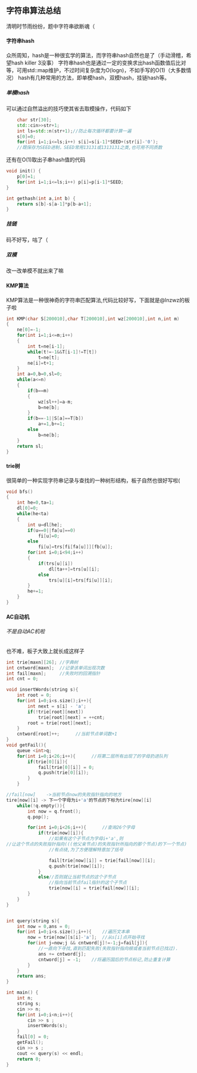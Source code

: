 ## 字符串算法总结
清明时节雨纷纷，题中字符串欲断魂（
#### 字符串hash
众所周知，hash是一种很玄学的算法，而字符串hash自然也是了（手动滑稽，希望hash killer 3没事）
字符串hash也是通过一定的变换求出hash函数值后比对等，可用std::map维护，不过时间复杂度为O(logn)，不如手写的O(1)（大多数情况）
hash有几种常用的方法，即单模hash，双模hash，挂链hash等。
##### 单模hash
可以通过自然溢出的技巧使其省去取模操作，代码如下
```cpp
    char str[30];
    std::cin>>str+1;
    int ls=std::n(str+1);//防止每次循环都要计算一遍
    s[0]=0;
    for(int i=1;i<=ls;i++) s[i]=s[i-1]*SEED+(str[i]-'0'); 
    //既保存为SEED进制，SEED常用13131或1313131之类,也可用不同质数
```
还有在O(1)取出子串hash值的代码
```cpp
void init() {
    p[0]=1;
    for(int i=1;i<=ls;i++) p[i]=p[i-1]*SEED;
}

int gethash(int a,int b) {
    return s[b]-s[a-1]*p[b-a+1];
}
```
##### 挂链
码不好写，咕了（
##### 双模
改一改单模不就出来了嘛
#### KMP算法
KMP算法是一种很神奇的字符串匹配算法,代码比较好写，下面就是@lnzwz的板子啦
```cpp
int KMP(char S[200010],char T[200010],int wz[200010],int n,int m)
{
	ne[0]=-1;
	for(int i=1;i<=m;i++)
	{
		int t=ne[i-1];
		while(t!=-1&&T[i-1]!=T[t])
			t=ne[t];
		ne[i]=t+1;
	}
	int a=0,b=0,sl=0;
	while(a<=n)
	{
		if(b==m)
		{
			wz[sl++]=a-m;
			b=ne[b];
		}
		if(b==-1||S[a]==T[b])
			a+=1,b+=1;
		else
			b=ne[b];
	}
	return sl;
}
```
#### trie树
很简单的一种实现字符串记录与查找的一种树形结构，板子自然也很好写啦(
```cpp
void bfs()
{
	int he=0,ta=1;
	dl[0]=0;
	while(he<ta)
	{
		int u=dl[he];
		if(u==0||fa[u]==0)
			fi[u]=0;
		else
			fi[u]=trs[fi[fa[u]]][fb[u]];
		for(int i=0;i<94;i++)
		{
			if(trs[u][i])
				dl[ta++]=trs[u][i];
			else
				trs[u][i]=trs[fi[u]][i];
		}
		he+=1;
	}
}
```
#### AC自动机
###### 不是自动AC机啦
也不难，板子大致上就长成这样子
```cpp
int trie[maxn][26]; //字典树
int cntword[maxn];  //记录该单词出现次数
int fail[maxn];     //失败时的回溯指针
int cnt = 0;

void insertWords(string s){
    int root = 0;
    for(int i=0;i<s.size();i++){
        int next = s[i] - 'a';
        if(!trie[root][next])
            trie[root][next] = ++cnt;
        root = trie[root][next];
    }
    cntword[root]++;      //当前节点单词数+1
}
void getFail(){
    queue <int>q;
    for(int i=0;i<26;i++){      //将第二层所有出现了的字母扔进队列
        if(trie[0][i]){
            fail[trie[0][i]] = 0;
            q.push(trie[0][i]);
        }
    }

//fail[now]    ->当前节点now的失败指针指向的地方
tire[now][i] -> 下一个字母为i+'a'的节点的下标为tire[now][i]
    while(!q.empty()){
        int now = q.front();
        q.pop();

        for(int i=0;i<26;i++){      //查询26个字母
            if(trie[now][i]){
                //如果有这个子节点为字母i+'a',则
//让这个节点的失败指针指向(((他父亲节点)的失败指针所指向的那个节点)的下一个节点)
                //有点绕,为了方便理解特意加了括号

                fail[trie[now][i]] = trie[fail[now]][i];
                q.push(trie[now][i]);
            }
            else//否则就让当前节点的这个子节点
                //指向当前节点fail指针的这个子节点
                trie[now][i] = trie[fail[now]][i];
        }
    }
}


int query(string s){
    int now = 0,ans = 0;
    for(int i=0;i<s.size();i++){    //遍历文本串
        now = trie[now][s[i]-'a'];  //从s[i]点开始寻找
        for(int j=now;j && cntword[j]!=-1;j=fail[j]){
            //一直向下寻找,直到匹配失败(失败指针指向根或者当前节点已找过).
            ans += cntword[j];
            cntword[j] = -1;    //将遍历国后的节点标记,防止重复计算
        }
    }
    return ans;
}

int main() {
    int n;
    string s;
    cin >> n;
    for(int i=0;i<n;i++){
        cin >> s ;
        insertWords(s);
    }
    fail[0] = 0;
    getFail();
    cin >> s ;
    cout << query(s) << endl;
    return 0;
}
```
